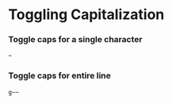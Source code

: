 # Toggling Capitalization

### Toggle caps for a single character

```text
~
```

### Toggle caps for entire line

```text
g~~
```


